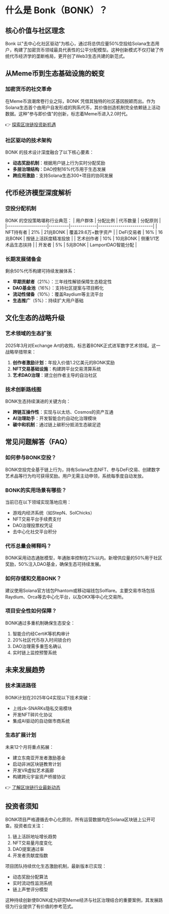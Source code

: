 # 什么是 Bonk（BONK）？

## 核心价值与社区理念
Bonk 以"去中心化社区驱动"为核心，通过将总供应量50%空投给Solana生态用户，构建了加密货币领域最具代表性的公平分配模型。这种创新模式不仅打破了传统代币经济学的垄断格局，更开创了Web3生态共建的新范式。

## 从Meme币到生态基础设施的蜕变

### 加密货币的社交革命
在Meme币浪潮席卷行业之际，BONK 凭借其独特的社区基因脱颖而出。作为Solana生态首个由用户自发形成的狗系代币，其价值创造机制完全依赖链上活动数据。这种"参与即价值"的创新，标志着Meme币进入2.0时代。

👉 [探索区块链投资新机遇](https://bit.ly/okx_welcome)

### 社区驱动的技术架构
BONK 的技术设计深度融合了以下核心要素：
- **动态奖励机制**：根据用户链上行为实时分配奖励
- **多层治理结构**：DAO控制16%代币用于生态发展
- **跨应用激励**：支持Solana生态300+项目的协同发展

## 代币经济模型深度解析

### 空投分配机制
BONK 的空投策略堪称行业典范：
| 用户群体           | 分配比例 | 代币数量    | 分配原则                  |
|--------------------|----------|-------------|---------------------------|
| NFT持有者          | 21%      | 21兆BONK    | 覆盖29.6万+数字资产       |
| DeFi交易者         | 16%      | 16兆BONK    | 按链上活跃度精准投放      |
| 艺术创作者         | 10%      | 10兆BONK    | 侧重1/1艺术品生态扶持     |
| 开发者             | 5%       | 5兆BONK     | LamportDAO智能分配        |

### 长期发展储备金
剩余50%代币构建可持续发展体系：
- **早期贡献者**（21%）：三年线性解锁保障生态稳定性
- **DAO基金池**（16%）：支持社区提案与项目孵化
- **流动性储备**（10%）：覆盖Raydium等主流平台
- **生态推广**（5%）：持续扩大用户基础

## 文化生态的战略升级

### 艺术领域的生态扩张
2025年3月对Exchange Art的收购，标志着BONK正式进军数字艺术领域。这一战略举措带来：
1. **创作者激励计划**：年投入价值1.2亿美元的BONK奖励
2. **NFT交易基础设施**：构建跨平台交易清算系统
3. **艺术DAO治理**：建立创作者主导的自治社区

### 技术创新路线图
BONK生态持续演进的关键方向：
- **跨链互操作性**：实现与以太坊、Cosmos的资产互通
- **AI治理助手**：开发智能合约自动化治理模块
- **碳中和机制**：通过链上碳积分抵消生态碳足迹

## 常见问题解答（FAQ）

### 如何参与BONK空投？
BONK空投完全基于链上行为，持有Solana生态NFT、参与DeFi交易、创建数字艺术品等行为均可获得奖励。用户无需主动申领，系统每季度自动发放。

### BONK的实用场景有哪些？
当前已在以下领域实现落地应用：
- 游戏内经济系统（如StepN、SolChicks）
- NFT交易平台手续费支付
- DAO治理投票权凭证
- 去中心化社交平台积分

### 代币总量会稀释吗？
BONK采用动态通胀模型，年通胀率控制在2%以内。新增供应量的50%用于社区奖励，50%注入DAO基金，确保生态可持续发展。

### 如何存储和交易BONK？
建议使用Solana官方钱包Phantom或移动端钱包Solflare。主要交易市场包括Raydium、Orca等去中心化平台，以及OKX等中心化交易所。

### 项目安全性如何保障？
BONK通过多重机制确保生态安全：
1. 智能合约经CertiK等机构审计
2. 20%社区代币存入时间锁合约
3. DAO治理需多重签名确认
4. 实时链上监控预警系统

## 未来发展趋势

### 技术演进路径
BONK计划在2025年Q4实现以下技术突破：
- 上线zk-SNARKs隐私交易模块
- 开发NFT碎片化协议
- 集成AI驱动的自动做市商系统

### 生态扩展计划
未来12个月将重点拓展：
- 建立东南亚开发者激励基金
- 启动非洲区块链教育计划
- 开发VR虚拟艺术画廊
- 构建跨元宇宙资产桥接协议

👉 [了解区块链行业最新动态](https://bit.ly/okx_welcome)

## 投资者须知
BONK项目严格遵循去中心化原则，所有运营数据均在Solana区块链上公开可查。投资者应关注：
1. 链上活跃地址增长趋势
2. NFT交易量月度变化
3. DAO提案通过率
4. 开发者贡献度指数

项目团队持续优化生态激励机制，最新版本已实现：
- 动态奖励分配算法
- 实时流动性监测系统
- 链上声誉评分模型

这种持续创新使BONK成为研究Meme经济与社区治理结合的重要案例，其发展路径为行业提供了有价值的参考范式。